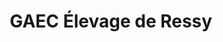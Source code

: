 ---
title: "GAEC Élevage de Ressy"
url: /saint-cyr-de-valorges/gaec-elevage-de-ressy/
shop: Hofladen
---